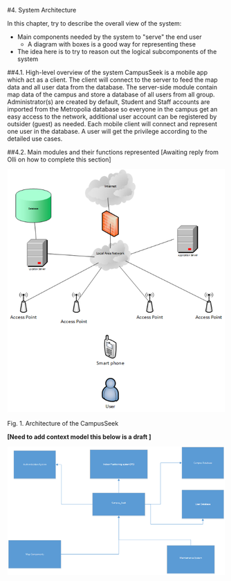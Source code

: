 #4. System Architecture


In this chapter, try to describe the overall view of the system:
* Main components needed by the system to "serve" the end user
  * A diagram with boxes is a good way for representing these
* The idea here is to try to reason out the logical subcomponents of the system


##4.1. High-level overview of the system
CampusSeek is a mobile app which act as a client. The client will connect to the server to feed the map data and all user data from the database. The server-side module contain map data of the campus and store a database of all users from all group. Administrator(s) are created by default, Student and Staff accounts are imported from the Metropolia database so everyone in the campus get an easy access to the network, additional user account can be registered by outsider (guest) as needed. Each mobile client will connect and represent one user in the database. A user will get the privilege according to the detailed use cases.


##4.2. Main modules and their functions represented
[Awaiting reply from Olli on how to complete this section]



![alt text](https://raw.githubusercontent.com/peace183/Campus_Seek/master/Campus_Seek_Architecture.png "Campus_Seek Architecture")

Fig. 1. Architecture of the CampusSeek



**[Need to add context model this below is a draft ]**




![alt text](https://raw.githubusercontent.com/peace183/Campus_Seek/master/Context_model_Draft.png "Campus_Seek Contextmodel")


